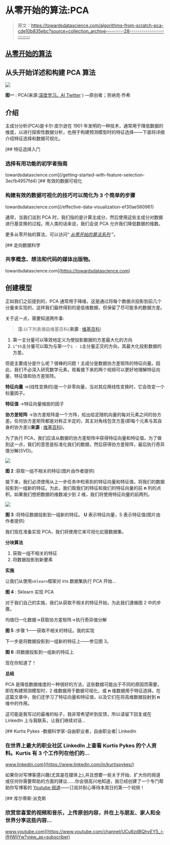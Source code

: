 # 从零开始的算法:PCA

> 原文：<https://towardsdatascience.com/algorithms-from-scratch-pca-cde10b835ebc?source=collection_archive---------28----------------------->

## [从零开始的算法](https://towardsdatascience.com/tagged/algorithms-from-scratch)

## 从头开始详述和构建 PCA 算法

![](img/a192f99571924c482dbf0f724fe23fc0.png)

**图一** : PCA(来源:[深度学习。AI Twitter](https://twitter.com/DeepLearningAI_/status/1254832685954011139) ) —原创者；劳纳克·乔希

## 介绍

主成分分析(PCA)是卡尔·皮尔逊在 1901 年发明的一种技术，通常用于降低数据的维度，以进行探索性数据分析，也用于构建预测模型时的特征选择——下面将详细介绍特征选择和数据可视化。

[](/getting-started-with-feature-selection-3ecfb4957fd4) [## 特征选择入门

### 选择有用功能的初学者指南

towardsdatascience.com](/getting-started-with-feature-selection-3ecfb4957fd4) [](/effective-data-visualization-ef30ae560961) [## 有效的数据可视化

### 构建有效的数据可视化的技巧可以简化为 3 个简单的步骤

towardsdatascience.com](/effective-data-visualization-ef30ae560961) 

通常，当我们谈到 PCA 时，我们指的是计算主成分，然后使用这些主成分对数据进行基变换的过程。用人类的话来说，我们会说 PCA 允许我们降低数据的维数。

更多从零开始的算法，可以访问“ [*从零开始的算法系列*](https://towardsdatascience.com/tagged/algorithms-from-scratch) ”。

[](https://towardsdatascience.com) [## 走向数据科学

### 共享概念、想法和代码的媒体出版物。

towardsdatascience.com](https://towardsdatascience.com) 

## 创建模型

正如我们之前提到的，PCA 通常用于降维。这是通过将每个数据点投影到前几个分量来实现的，这样我们最终得到的是低维数据，但保留了尽可能多的数据方差。

关于这一点，需要知道两件事:

> **注**:以下列表摘自维基百科(**来源** : [维基百科](https://en.wikipedia.org/wiki/Principal_component_analysis))

1.  第一主分量可以等效地定义为使投影数据的方差最大化的方向
2.  `i^th`主分量可以取为与第一个`i - 1`主分量正交的方向，其最大化投影数据的方差。

但是主要成分是什么呢？很棒的问题！主成分是数据协方差矩阵的特征向量。因此，我们不必深入研究数学元素，观看接下来的两个视频可以更好地理解特征向量、特征值和协方差矩阵。

**特征向量** →(线性变换的)是一个非零向量，当对其应用线性变换时，它会改变一个标量因子。

**特征值** →特征向量缩放的因子

**协方差矩阵** →协方差矩阵是一个方阵，给出给定随机向量的每对元素之间的协方差。任何协方差矩阵都是对称正半定的，其主对角线包含方差(即每个元素与其自身的协方差)(**来源** : [维基百科](https://en.wikipedia.org/wiki/Covariance_matrix))。

为了执行 PCA，我们应该从数据的协方差矩阵中获得特征向量和特征值。为了做到这一点，我们的意思是标准化我们的数据，然后获得协方差矩阵，最后执行奇异值分解(SVD)。

![](img/df5b91b2cf507cd6d13403fb1746554a.png)

**图 2** :获取一组不相关的特征(图片由作者提供)

接下来，我们必须使用从上一步任务中检索到的特征向量和特征值，将我们的数据投影到一组新的特征。为此，我们取我们的特征和我们的特征向量的前 **n** 列的点积。如果我们想把数据的维数减少到 2 维，我们将使用特征向量的前两列。

![](img/3c7c008efd4f6bd0d2f13dc7dd58bebc.png)

**图 3** :将特征数据投影到一组新的特征。 **U** 表示特征向量，S 表示特征值(图片由作者提供)

我们现在准备实现 PCA，我们将使用它来可视化虹膜数据集。

**分块算法**

1.  获取一组不相关的特征
2.  将数据投影到新要素

**实施**

让我们从使用`sklearn`框架对 iris 数据集执行 PCA 开始…

**图 4** : Sklearn 实现 PCA

对于我们自己的实施，我们从获取不相关的特征开始，为此我们遵循图 2 中的步骤。

均值归一化数据→获取协方差矩阵→执行奇异值分解

**图 5** :步骤 1——获取不相关的特征。我的实现

下一步是将数据投影到一组新的特征上——参见图 3。

**图 6** :将数据投影到一组新的特征上

现在你知道了！

**总结**

PCA 是降低数据维度的一种很好的方法，这些数据可能出于不同的原因而需要，即在构建预测模型时，2 维数据用于数据可视化，或 **n** 维数据用于特征选择。在这篇文章中，我们还学习了特征向量和特征值，以及它们在将高维数据投射到 **n** 维中的作用。

这可能是我写过的最难的帖子，我非常希望听到反馈，所以请留下回复或在 LinkedIn 上与我联系，让我们继续对话…

[](https://www.linkedin.com/in/kurtispykes/) [## Kurtis Pykes -数据科学家-自由职业者，自由职业者| LinkedIn

### 在世界上最大的职业社区 LinkedIn 上查看 Kurtis Pykes 的个人资料。Kurtis 有 3 个工作列在他们的…

www.linkedin.com](https://www.linkedin.com/in/kurtispykes/) 

如果你对写博客感兴趣(尤其是在媒体上),并且想要一些关于开始、扩大你的频道或任何你需要帮助的方面的建议……你会很高兴地知道，我已经创建了一个专门帮助你写博客的 [Youtube 频道](https://www.youtube.com/channel/UCu6zdBQhvEY5_j-ifHWljYw?view_as=subscriber)——订阅并耐心等待本周日的第一个视频！

[](https://www.youtube.com/channel/UCu6zdBQhvEY5_j-ifHWljYw?view_as=subscriber) [## 库尔蒂斯·派克斯

### 欣赏您喜爱的视频和音乐，上传原创内容，并在上与朋友、家人和全世界分享这些内容…

www.youtube.com](https://www.youtube.com/channel/UCu6zdBQhvEY5_j-ifHWljYw?view_as=subscriber)